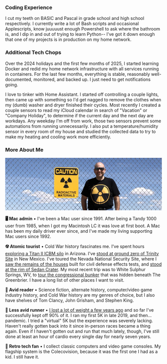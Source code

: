 ### Coding Experience ###

I cut my teeth on BASIC and Pascal in grade school and high school respectively. I currently write a lot of Bash scripts and occasional Applescripts, know juuuuust enough Powershell to ask where the bathroom is, and I dip in and out of trying to learn Python-- I've got it down enough that one of my projects is in production on my home network.

### Additional Tech Chops ###

Over the 2024 holidays and the first few months of 2025, I started learning Docker and redid my home network infrastructure with all services running in containers. For the last few months, everything is stable, reasonably well-documented, monitored, and backed up. I just need to get notifications going.

I love to tinker with Home Assistant. I started off controlling a couple lights, then came up with something so I'd get nagged to remove the clothes when my (dumb) washer and dryer finished their cycles. Most recently I created a couple sensors to read my iCloud calendar in search of "Vacation" or "Company Holiday", to determine if the current day and the next day are workdays. Any weekday I'm off from work, those two sensors prevent some automations from running unnecessarily. I also put a temperature/humidity sensor in every room of my house and studied the collected data to try to make my heating and cooling work more efficiently.

### More About Me ###

![PhillyMJS at Trinity Site Fence](trinityfence.jpg)

**🖥 Mac admin** • I've been a Mac user since 1991. After being a Tandy 1000 user from 1985, when I got my Macintosh LC it was love at first boot. A Mac has been my daily driver ever since, and I've made my living supporting Mac users since 1992.

**☢️ Atomic tourist** • Cold War history fascinates me. I've spent hours [exploring a Titan II ICBM silo](titan_ii_lcc_key.jpg) in Arizona. I've [stood at ground zero of Trinity Site](trinity_obelisk.jpg) in New Mexico. I've toured the Nevada National Security Site, where I [saw the remains of the houses](apple_2_house.jpg) built for civil defense effects tests, and [stood at the rim of Sedan Crater](sedan_crater_tour_group.jpg). My most recent trip was to White Sulphur Springs, WV, to [tour the congressional bunker](greenbrier_bunker_door.jpg) that was hidden beneath The Greenbrier. I have a long list of other places I want to visit.

**📖 Avid reader** • Science fiction, alternate history, computer/video game industry history, and Cold War history are my genres of choice, but I also have shelves of Tom Clancy, John Grisham, and Stephen King.

**🏃 Less avid runner** • [I lost a lot of weight a few years ago](https://phillymjs.com/weightloss) and so far I've successfully kept off 90% of it. I ran my first 5K in late 2019, and then... pandemic. I tried a "virtual" 5K but the experience was severely lacking. Haven't really gotten back into it since in-person races became a thing again. Even if I haven't gotten out and run that much lately, though, I've still done at least an hour of cardio every single day for nearly seven years. 

**👾 Retro tech fan** • I collect classic computers and video game consoles. My flagship system is the Colecovision, because it was the first one I had as a kid. I still have it.

<!--
**phillymjs/phillymjs** is a ✨ _special_ ✨ repository because its `README.md` (this file) appears on your GitHub profile.

Here are some ideas to get you started:

- 🔭 I’m currently working on ...
- 🌱 I’m currently learning ...
- 👯 I’m looking to collaborate on ...
- 🤔 I’m looking for help with ...
- 💬 Ask me about ...
- 📫 How to reach me: ...
- 😄 Pronouns: ...
- ⚡ Fun fact: ...
- Just adding something random here to test my new token.
-->
